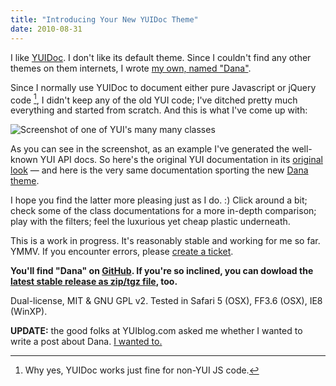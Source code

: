 ```yaml
---
title: "Introducing Your New YUIDoc Theme"
date: 2010-08-31
---
```


I like [YUIDoc][1]. I don't like its default theme. Since I couldn't find any other themes on them internets, I wrote [my own, named "Dana"][2].

Since I normally use YUIDoc to document either pure Javascript or jQuery code [^1], I didn't keep any of the old YUI code; I've ditched pretty much everything and started from scratch. And this is what I've come up with:

![Screenshot of one of YUI's many many classes][4]

As you can see in the screenshot, as an example I've generated the well-known YUI API docs. So here's the original YUI documentation in its [original look][5] — and here is the very same documentation sporting the new [Dana theme][6].

I hope you find the latter more pleasing just as I do. :) Click around a bit;
check some of the class documentations for a more in-depth comparison; play with the filters; feel the luxurious yet cheap plastic underneath.

This is a work in progress. It's reasonably stable and working for me so far.
YMMV. If you encounter errors, please [create a ticket][7].

**You'll find "Dana" on [GitHub][2]. If you're so inclined, you can dowload the [latest stable release as zip/tgz file][8], too.**

Dual-license, MIT & GNU GPL v2. Tested in Safari 5 (OSX), FF3.6 (OSX), IE8
(WinXP).

**UPDATE:** the good folks at YUIblog.com asked me whether I wanted to write a post about Dana. [I wanted to.][9]


[^1]: Why yes, YUIDoc works just fine for non-YUI JS code.

[1]: http://developer.yahoo.com/yui/yuidoc/
[2]: http://github.com/carlo/yuidoc-theme-dana
[4]: //dl.dropbox.com/u/7298/blog/1042948392_1.png
[5]: http://developer.yahoo.com/yui/docs/index.html
[6]: //dl.dropbox.com/u/7298/blog/stuff/2010-08-31/yuidoc-theme-dana-example/index.html
[7]: http://github.com/carlo/yuidoc-theme-dana/issues
[8]: http://github.com/carlo/yuidoc-theme-dana/downloads
[9]: http://www.yuiblog.com/blog/2010/10/01/yuidoc-dana-theme/

